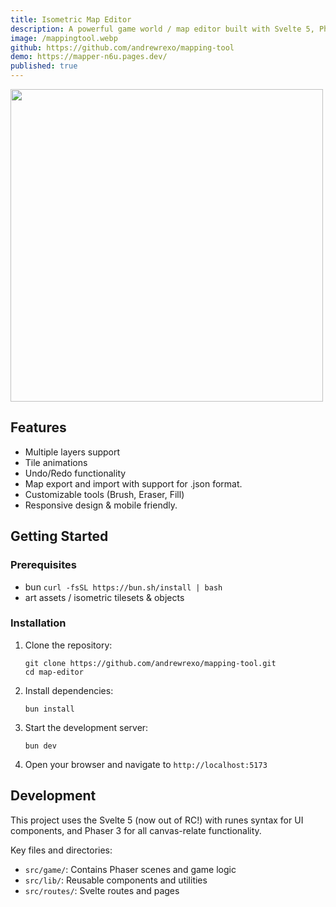 ```yaml
---
title: Isometric Map Editor
description: A powerful game world / map editor built with Svelte 5, Phaser, and Typescrpt. This tool focuses specifically on designing custom isometric maps for game development or other creative art projects.
image: /mappingtool.webp
github: https://github.com/andrewrexo/mapping-tool
demo: https://mapper-n6u.pages.dev/
published: true
---
```


<img style="view-transition-name: image-mappingtool" src="/mappingtool.webp" width="500px" />

## Features

- Multiple layers support
- Tile animations
- Undo/Redo functionality
- Map export and import with support for .json format.
- Customizable tools (Brush, Eraser, Fill)
- Responsive design & mobile friendly.

## Getting Started

### Prerequisites

- bun `curl -fsSL https://bun.sh/install | bash`
- art assets / isometric tilesets & objects

### Installation

1. Clone the repository:

   ```
   git clone https://github.com/andrewrexo/mapping-tool.git
   cd map-editor
   ```

2. Install dependencies:

   ```
   bun install
   ```

3. Start the development server:

   ```
   bun dev
   ```

4. Open your browser and navigate to `http://localhost:5173`

## Development

This project uses the Svelte 5 (now out of RC!) with runes syntax for UI components, and Phaser 3 for all canvas-relate functionality.

Key files and directories:

- `src/game/`: Contains Phaser scenes and game logic
- `src/lib/`: Reusable components and utilities
- `src/routes/`: Svelte routes and pages
